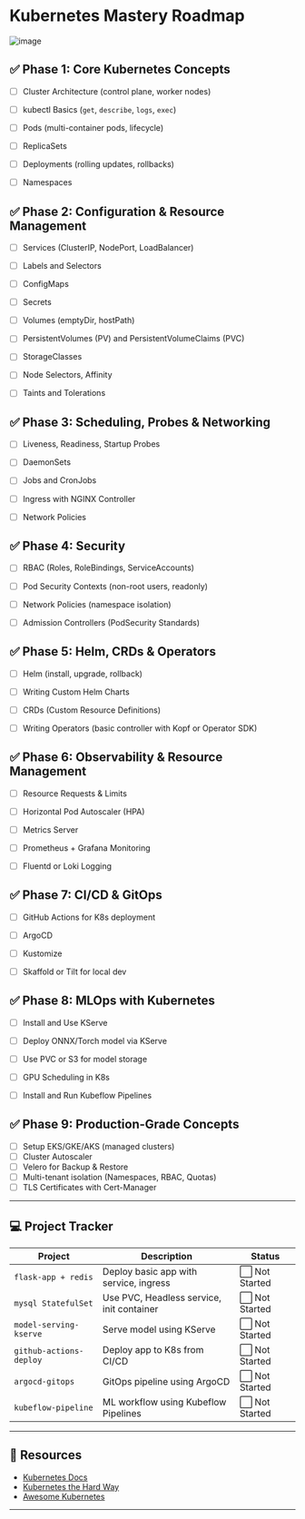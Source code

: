 
#  Kubernetes Mastery Roadmap

![image](https://github.com/user-attachments/assets/66bd6ad9-c519-4bfd-b3d8-539198b63d12)


## ✅ Phase 1: Core Kubernetes Concepts

- [ ] Cluster Architecture (control plane, worker nodes)
- [ ] kubectl Basics (`get`, `describe`, `logs`, `exec`)
- [ ] Pods (multi-container pods, lifecycle)
- [ ] ReplicaSets
- [ ] Deployments (rolling updates, rollbacks)
- [ ] Namespaces



## ✅ Phase 2: Configuration & Resource Management

- [ ] Services (ClusterIP, NodePort, LoadBalancer)
- [ ] Labels and Selectors
- [ ] ConfigMaps
- [ ] Secrets
- [ ] Volumes (emptyDir, hostPath)
- [ ] PersistentVolumes (PV) and PersistentVolumeClaims (PVC)
- [ ] StorageClasses
- [ ] Node Selectors, Affinity
- [ ] Taints and Tolerations



## ✅ Phase 3: Scheduling, Probes & Networking

- [ ] Liveness, Readiness, Startup Probes
- [ ] DaemonSets
- [ ] Jobs and CronJobs
- [ ] Ingress with NGINX Controller
- [ ] Network Policies



## ✅ Phase 4: Security

- [ ] RBAC (Roles, RoleBindings, ServiceAccounts)
- [ ] Pod Security Contexts (non-root users, readonly)
- [ ] Network Policies (namespace isolation)
- [ ] Admission Controllers (PodSecurity Standards)



## ✅ Phase 5: Helm, CRDs & Operators

- [ ] Helm (install, upgrade, rollback)
- [ ] Writing Custom Helm Charts
- [ ] CRDs (Custom Resource Definitions)
- [ ] Writing Operators (basic controller with Kopf or Operator SDK)



## ✅ Phase 6: Observability & Resource Management

- [ ] Resource Requests & Limits
- [ ] Horizontal Pod Autoscaler (HPA)
- [ ] Metrics Server
- [ ] Prometheus + Grafana Monitoring
- [ ] Fluentd or Loki Logging



## ✅ Phase 7: CI/CD & GitOps

- [ ] GitHub Actions for K8s deployment
- [ ] ArgoCD
- [ ] Kustomize
- [ ] Skaffold or Tilt for local dev



## ✅ Phase 8: MLOps with Kubernetes

- [ ] Install and Use KServe
- [ ] Deploy ONNX/Torch model via KServe
- [ ] Use PVC or S3 for model storage
- [ ] GPU Scheduling in K8s
- [ ] Install and Run Kubeflow Pipelines



## ✅ Phase 9: Production-Grade Concepts

- [ ] Setup EKS/GKE/AKS (managed clusters)
- [ ] Cluster Autoscaler
- [ ] Velero for Backup & Restore
- [ ] Multi-tenant isolation (Namespaces, RBAC, Quotas)
- [ ] TLS Certificates with Cert-Manager

---

## 💻 Project Tracker

| Project | Description | Status |
|--------|-------------|--------|
| `flask-app + redis` | Deploy basic app with service, ingress | ⬜ Not Started |
| `mysql StatefulSet` | Use PVC, Headless service, init container | ⬜ Not Started |
| `model-serving-kserve` | Serve model using KServe | ⬜ Not Started |
| `github-actions-deploy` | Deploy app to K8s from CI/CD | ⬜ Not Started |
| `argocd-gitops` | GitOps pipeline using ArgoCD | ⬜ Not Started |
| `kubeflow-pipeline` | ML workflow using Kubeflow Pipelines | ⬜ Not Started |

---



## 🧠 Resources

- [Kubernetes Docs](https://kubernetes.io/docs/)
- [Kubernetes the Hard Way](https://github.com/kelseyhightower/kubernetes-the-hard-way)
- [Awesome Kubernetes](https://github.com/ramitsurana/awesome-kubernetes)

---

